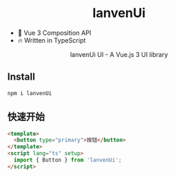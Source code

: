 <h1 align="center">
    lanvenUi
</h1>

- 💪 Vue 3 Composition API
- 🔥 Written in TypeScript

<p align="center">lanvenUi UI - A Vue.js 3 UI library</p>

## Install

```
npm i lanvenUi
```

## 快速开始

```html
<template>
  <button type="primary">按钮</button>
</template>
<script lang="ts" setup>
  import { Button } from 'lanvenUi';
</script>
```
